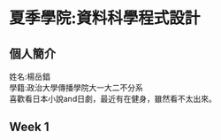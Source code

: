 # 夏季學院:資料科學程式設計   
## 個人簡介
姓名:楊岳錩   
學籍:政治大學傳播學院大一大二不分系   
喜歡看日本小說and日劇，最近有在健身，雖然看不太出來。   

## Week 1   


